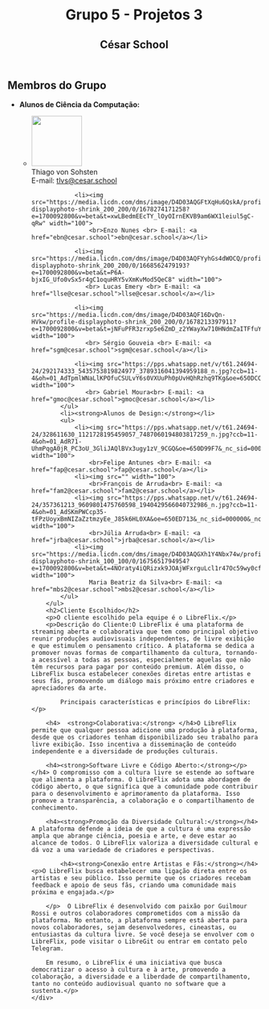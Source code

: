 <!DOCTYPE html>
<body>
    <header>
        <h1>Grupo 5 - Projetos 3</h1>
        <h2>César School</h2>
    </header>
    <div class="container">
        <h2>Membros do Grupo</h2>
        <ul>
            <li><strong>Alunos de Ciência da Computação:</strong></li>
            <ul>
                <li><img src="https://pps.whatsapp.net/v/t61.24694-24/368254178_835706371567170_100638420400775806_n.jpg?ccb=11-4&oh=01_AdTWC6JCcj1_Eg1ilETgPMg0xtz3U3TtkpF_rsVLnQknVw&oe=650EE10F&_nc_sid=000000&_nc_cat=101" width="100">
                   <br> Thiago von Sohsten <br> E-mail: <a href="tlvs@cesar.school">tlvs@cesar.school</a></li>
                    
                <li><img src="https://media.licdn.com/dms/image/D4D03AQGFtXqHu6QskA/profile-displayphoto-shrink_200_200/0/1678274171258?e=1700092800&v=beta&t=xwLBedmEEcTY_lOyOIrnEKVB9am6WX1leiul5gC-qRw" width="100">
                    <br>Enzo Nunes <br> E-mail: <a href="ebn@cesar.school">ebn@cesar.school</a></li>

                <li><img src="https://media.licdn.com/dms/image/D4D03AQFYyhGs4dWOCQ/profile-displayphoto-shrink_200_200/0/1668562479193?e=1700092800&v=beta&t=P6A-bjxIG_Ufo0vSx5r4gC1oquHRY5vXmKvMod5QeC8" width="100">
                   <br> Lucas Emery <br> E-mail: <a href="llse@cesar.school">llse@cesar.school</a></li>

                <li><img src="https://media.licdn.com/dms/image/D4D03AQF16DvQn-HVkw/profile-displayphoto-shrink_200_200/0/1678213397911?e=1700092800&v=beta&t=jNFuPFR3zrxp5e6ZmD_z2YWayXw710HNdmZaITFfuYQ" width="100">
                   <br> Sérgio Gouveia <br> E-mail: <a href="sgm@cesar.school">sgm@cesar.school</a></li>

                <li><img src="https://pps.whatsapp.net/v/t61.24694-24/292174333_5435753819824977_3789316041394959188_n.jpg?ccb=11-4&oh=01_AdTpmlWNaLlKPOfuCSULvY6s0VXUuPh0pUvHQhRzhq9TKg&oe=650DCC4E&_nc_sid=000000&_nc_cat=105" width="100">
                   <br> Gabriel Moura<br> E-mail: <a href="gmoc@cesar.school">gmoc@cesar.school</a></li>
            </ul>
            <li><strong>Alunos de Design:</strong></li>
            <ul>
                <li><img src="https://pps.whatsapp.net/v/t61.24694-24/328611630_1121728195459057_7487060194803817259_n.jpg?ccb=11-4&oh=01_AdR71-UhmPqgA0jR_PC3oU_3GliJAQlBVx3ugy1zV_9CGQ&oe=650D99F7&_nc_sid=000000&_nc_cat=106" width="100">
                    <br>Felipe Antunes <br> E-mail: <a href="fap@cesar.school">fap@cesar.school</a></li>
                <li><img src="" width="100">
                    <br>François de Arruda<br> E-mail: <a href="fam2@cesar.school">fam2@cesar.school</a></li>
                <li><img src="https://pps.whatsapp.net/v/t61.24694-24/357361213_9609801475760598_1940429566040732986_n.jpg?ccb=11-4&oh=01_AdSKmPWCcp35-tFPzUoyxBmNIZaZztmzyEe_J85k6HL0XA&oe=650ED713&_nc_sid=000000&_nc_cat=106" width="100">
                    <br>Júlia Arruda<br> E-mail: <a href="jrba@cesar.school">jrba@cesar.school</a></li>
                <li><img src="https://media.licdn.com/dms/image/D4D03AQGXh1Y4Nbx74w/profile-displayphoto-shrink_100_100/0/1675651794954?e=1700092800&v=beta&t=4NOraty4iQRizxk9JOAjWFxrguLcl1r47Oc59wy0cfY" width="100">
                    Maria Beatriz da Silva<br> E-mail: <a href="mbs2@cesar.school">mbs2@cesar.school</a></li>
            </ul>
        </ul>
        <h2>Cliente Escolhido</h2>
        <p>O cliente escolhido pela equipe é o LibreFlix.</p>
        <p>Descrição do Cliente:O LibreFlix é uma plataforma de streaming aberta e colaborativa que tem como principal objetivo reunir produções audiovisuais independentes, de livre exibição e que estimulem o pensamento crítico. A plataforma se dedica a promover novas formas de compartilhamento da cultura, tornando-a acessível a todas as pessoas, especialmente aquelas que não têm recursos para pagar por conteúdo premium. Além disso, o LibreFlix busca estabelecer conexões diretas entre artistas e seus fãs, promovendo um diálogo mais próximo entre criadores e apreciadores da arte.

            Principais características e princípios do LibreFlix:</p>
            
        <h4>  <strong>Colaborativa:</strong> </h4>O LibreFlix permite que qualquer pessoa adicione uma produção à plataforma, desde que os criadores tenham disponibilizado seu trabalho para livre exibição. Isso incentiva a disseminação de conteúdo independente e a diversidade de produções culturais.
            
        <h4><strong>Software Livre e Código Aberto:</strong></p></h4> O compromisso com a cultura livre se estende ao software que alimenta a plataforma. O LibreFlix adota uma abordagem de código aberto, o que significa que a comunidade pode contribuir para o desenvolvimento e aprimoramento da plataforma. Isso promove a transparência, a colaboração e o compartilhamento de conhecimento.
            
        <h4><strong>Promoção da Diversidade Cultural:</strong></h4> A plataforma defende a ideia de que a cultura é uma expressão ampla que abrange ciência, poesia e arte, e deve estar ao alcance de todos. O LibreFlix valoriza a diversidade cultural e dá voz a uma variedade de criadores e perspectivas.
            
            <h4><strong>Conexão entre Artistas e Fãs:</strong></h4> <p>O LibreFlix busca estabelecer uma ligação direta entre os artistas e seu público. Isso permite que os criadores recebam feedback e apoio de seus fãs, criando uma comunidade mais próxima e engajada.</p>
            
        </p>  O LibreFlix é desenvolvido com paixão por Guilmour Rossi e outros colaboradores comprometidos com a missão da plataforma. No entanto, a plataforma sempre está aberta para novos colaboradores, sejam desenvolvedores, cineastas, ou entusiastas da cultura livre. Se você deseja se envolver com o LibreFlix, pode visitar o LibreGit ou entrar em contato pelo Telegram.
            
        Em resumo, o LibreFlix é uma iniciativa que busca democratizar o acesso à cultura e à arte, promovendo a colaboração, a diversidade e a liberdade de compartilhamento, tanto no conteúdo audiovisual quanto no software que a sustenta.</p>
    </div>
</body>
</html>
